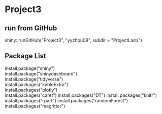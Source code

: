# Project3

## run from GitHub
shiny::runGitHub("Project3", "yyzhou09", subdir = "ProjectLast/")

## Package List
install.package("shiny")  
install.package("shinydashboard")  
install.package("tidyverse")  
install.packages("kableExtra")  
install.packages("plotly")  
install.packages("caret")
install.packages("DT")
install.packages("knitr")
install.packages("rpart")
install.packages("randomForest")
install.packages("magritter")
  
